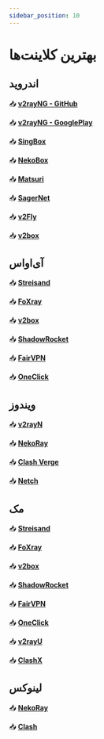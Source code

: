 ```yaml
---
sidebar_position: 10
---
```


# بهترین کلاینت‌ها


## اندروید

📥 [**v2rayNG - GitHub**](https://github.com/2dust/v2rayNG/releases)

📥 [**v2rayNG - GooglePlay**](https://play.google.com/store/apps/details?id=com.v2ray.ang)

📥 [**SingBox**](https://play.google.com/store/apps/details?id=io.nekohasekai.sfa)

📥 [**NekoBox**](https://github.com/MatsuriDayo/NekoBoxForAndroid/releases)

📥 [**Matsuri**](https://github.com/MatsuriDayo/Matsuri/releases)

📥 [**SagerNet**](https://github.com/SagerNet/SagerNet/releases)

📥 [**v2Fly**](https://github.com/2dust/v2flyNG/releases)

📥 [**v2box**](https://play.google.com/store/apps/details?id=dev.hexasoftware.v2box)


## آی‌او‌اس

📥 [**Streisand**](https://apps.apple.com/app/id6450534064)

📥 [**FoXray**](https://apps.apple.com/us/app/foxray/id6448898396)

📥 [**v2box**](https://apps.apple.com/us/app/v2box-v2ray-client/id6446814690)

📥 [**ShadowRocket**](https://apps.apple.com/us/app/shadowrocket/id932747118)

📥 [**FairVPN**](https://apps.apple.com/us/app/fair-vpn/id1533873488?platform=iphone)

📥 [**OneClick**](https://apps.apple.com/us/app/oneclick-safe-easy-fast/id1545555197)


## ویندوز

📥 [**v2rayN**](https://github.com/2dust/v2rayN/releases)

📥 [**NekoRay**](https://github.com/MatsuriDayo/nekoray/releases)

📥 [**Clash Verge**](https://github.com/zzzgydi/clash-verge/releases)

📥 [**Netch**](https://github.com/netchx/netch/releases)

## مک

📥 [**Streisand**](https://apps.apple.com/app/id6450534064)

📥 [**FoXray**](https://apps.apple.com/us/app/foxray/id6448898396)

📥 [**v2box**](https://apps.apple.com/us/app/v2box-v2ray-client/id6446814690)

📥 [**ShadowRocket**](https://apps.apple.com/us/app/shadowrocket/id932747118)

📥 [**FairVPN**](https://apps.apple.com/us/app/fair-vpn/id1533873488?platform=iphone)

📥 [**OneClick**](https://apps.apple.com/us/app/oneclick-safe-easy-fast/id1545555197)

📥 [**v2rayU**](https://github.com/yanue/V2rayU/releases)

📥 [**ClashX**](https://github.com/yichengchen/clashX/releases )


## لینوکس

📥 [**NekoRay**](https://github.com/MatsuriDayo/nekoray/releases)

📥 [**Clash**](https://github.com/Dreamacro/clash/releases)
